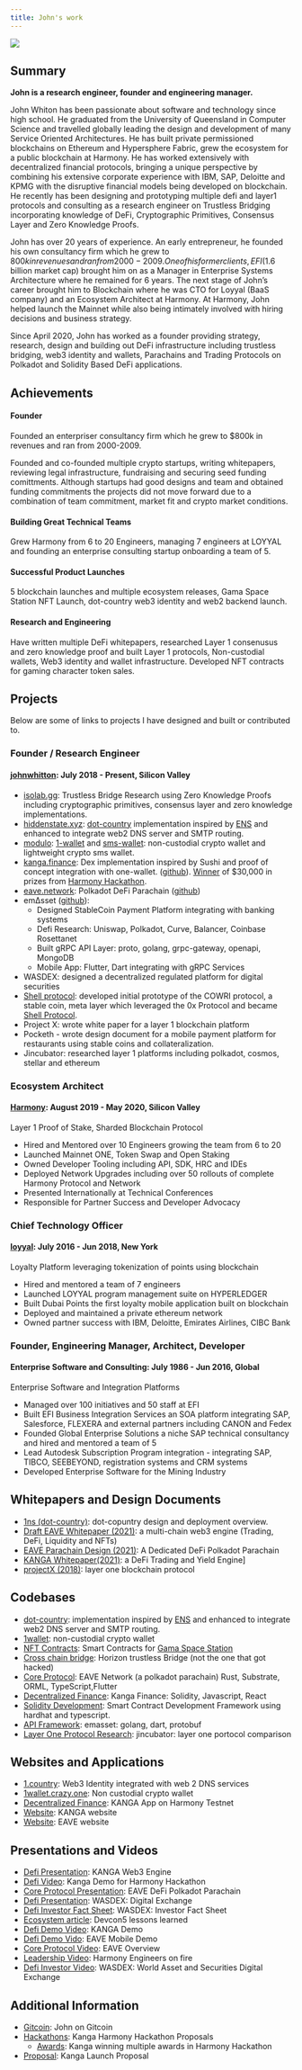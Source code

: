 ```yaml
---
title: John's work
---
```



<!-- ![John Career](./../assets/images/JohnWhittonWorkHistory.png "John Career") -->
<!-- <img src="./../assets/images/JohnWhittonWorkHistory.png "  width="60%" height="40%"> -->
<img src="./../assets/images/JohnWhittonWorkHistory.png">

## Summary

**John is a research engineer, founder and engineering manager.**

John Whiton has been passionate about software and technology since high school. He graduated from the University of Queensland in Computer Science and travelled globally leading the design and development of many Service Oriented Architectures. He has built private permissioned blockchains on Ethereum and Hypersphere Fabric, grew the ecosystem for a public blockchain at Harmony. He has worked extensively with decentralized financial protocols, bringing a unique perspective by combining his extensive corporate experience with IBM, SAP, Deloitte and KPMG with the disruptive financial models being developed on blockchain. He recently has been designing and prototyping multiple defi and layer1 protocols and consulting as a research engineer on Trustless Bridging incorporating knowledge of DeFi, Cryptographic Primitives, Consensus Layer and Zero Knowledge Proofs.

John has over 20 years of experience. An early entrepreneur, he founded his own consultancy firm which he grew to $800k in revenues and ran from 2000-2009. One of his former clients, EFI ($1.6 billion market cap) brought him on as a Manager in Enterprise Systems Architecture where he remained for 6 years. The next stage of John’s career brought him to Blockchain where he was CTO for Loyyal (BaaS company) and an Ecosystem Architect at Harmony. At Harmony, John helped launch the Mainnet while also being intimately involved with hiring decisions and business strategy.

Since April 2020, John has worked as a founder providing strategy, research, design and building out DeFi infrastructure including trustless bridging, web3 identity and wallets, Parachains and Trading Protocols on Polkadot and Solidity Based DeFi applications.

## Achievements

#### Founder

Founded an enterpriser consultancy firm which he grew to $800k in revenues and ran from 2000-2009.

Founded and co-founded multiple crypto startups, writing whitepapers, reviewing legal infrastructure, fundraising and securing seed funding comittments. Although startups had good designs and team and obtained funding commitments the projects did not move forward due to a combination of team commitment, market fit and crypto market conditions.

#### Building Great Technical Teams

Grew Harmony from 6 to 20 Engineers, managing 7 engineers at LOYYAL and founding an enterprise consulting startup onboarding a team of 5.

#### Successful Product Launches

5 blockchain launches and multiple ecosystem releases, Gama Space Station NFT Launch, dot-country web3 identity and web2 backend launch.

#### Research and Engineering

Have written multiple DeFi whitepapers, researched Layer 1 consenusus and zero knowledge proof and built Layer 1 protocols, Non-custodial wallets, Web3 identity and wallet infrastructure. Developed NFT contracts for gaming character token sales.

## Projects

Below are some of links to projects I have designed and built or contributed to.

### Founder / Research Engineer

#### [johnwhitton](johnwhitton.com): July 2018 - Present, Silicon Valley

* [isolab.gg](https://github.com/isolab-gg/isolab.gg): Trustless Bridge Research using Zero Knowledge Proofs including cryptographic primitives, consensus layer and zero knowledge implementations.
* [hiddenstate.xyz](https://hiddenstate.xyz/): [dot-country](https://github.com/jw-1ns/knowledge-transfer/blob/main/learning/README.md) implementation inspired by [ENS](https://ens.domains/) and enhanced to integrate web2 DNS server and SMTP routing.
* [modulo](https://modulo.so/): [1-wallet](https://github.com/polymorpher/one-wallet) and [sms-wallet](https://github.com/polymorpher/sms-wallet): non-custodial crypto wallet and lightweight crypto sms wallet.
* [kanga.finance](https://kanga.finance/): Dex implementation inspired by Sushi and proof of concept integration with one-wallet. ([github](https://github.com/kangafinance)). [Winner](https://docs.google.com/presentation/d/1ZGrbKSaAdtzvMzVh0EVFBfUvA4SqiAeYVXGhJN7Orbs/edit#slide=id.g48989ac23a_0_0) of $30,000 in prizes from [Harmony Hackathon](https://bounties.gitcoin.co/hackathon/harmony-defi/onboard).
* [eave.network](https://eave.network/): Polkadot DeFi Parachain ([github](https://github.com/EaveNetwork))
* em∆sset ([github](https://github.com/emasset)):
  * Designed StableCoin Payment Platform integrating with banking systems
  * Defi Research: Uniswap, Polkadot, Curve, Balancer, Coinbase Rosettanet
  * Built gRPC API Layer: proto, golang, grpc-gateway, openapi, MongoDB
  * Mobile App: Flutter, Dart integrating with gRPC Services
* WASDEX: designed a decentralized regulated platform for digital securities
* [Shell protocol](https://shellprotocol.io/): developed initial prototype of the COWRI protocol, a stable coin, meta layer which leveraged the 0x Protocol and became [Shell Protocol](https://shellprotocol.io/).
* Project X: wrote white paper for a layer 1 blockchain platform
* Pocketh - wrote design document for a mobile payment platform for restaurants using stable coins and collateralization.
* Jincubator: researched layer 1 platforms including polkadot, cosmos, stellar
and ethereum

### Ecosystem Architect

#### [Harmony](https://www.harmony.one/): August 2019 - May 2020, Silicon Valley

Layer 1 Proof of Stake, Sharded Blockchain Protocol

* Hired and Mentored over 10 Engineers growing the team from 6 to 20
* Launched Mainnet ONE, Token Swap and Open Staking
* Owned Developer Tooling including API, SDK, HRC and IDEs
* Deployed Network Upgrades including over 50 rollouts of complete Harmony Protocol and Network
* Presented Internationally at Technical Conferences
* Responsible for Partner Success and Developer Advocacy

### Chief Technology Officer

#### [loyyal](https://loyyal.com/): July 2016 - Jun 2018,  New York

Loyalty Platform leveraging tokenization of points using blockchain

* Hired and mentored a team of 7 engineers
* Launched LOYYAL program management suite on HYPERLEDGER
* Built Dubai Points the first loyalty mobile application built on blockchain
* Deployed and maintained a private ethereum network
* Owned partner success with IBM, Deloitte, Emirates Airlines, CIBC Bank

### Founder, Engineering Manager, Architect, Developer

#### Enterprise Software and Consulting: July 1986 - Jun 2016, Global

Enterprise Software and Integration Platforms

* Managed over 100 initiatives and 50 staff at EFI
* Built EFI Business Integration Services an SOA platform integrating SAP, Salesforce, FLEXERA and external partners including CANON and Fedex
* Founded Global Enterprise Solutions a niche SAP technical consultancy and hired and mentored a team of 5
* Lead Autodesk Subscription Program integration - integrating SAP, TIBCO, SEEBEYOND, registration systems and CRM systems
* Developed Enterprise Software for the Mining Industry

## Whitepapers and Design Documents

* [1ns (dot-country)](https://github.com/jw-1ns/knowledge-transfer/blob/main/learning/1-ens-overview.md): dot-copuntry design and deployment overview.
* [Draft EAVE Whitepaper (2021)](./../assets/images/DraftEAVEWhitepaper.pdf): a multi-chain web3 engine (Trading, DeFi, Liquidity and NFTs)
* [EAVE Parachain Design (2021)](./../assets/images/EAVEParachainDesign.pdf): A Dedicated DeFi Polkadot Parachain
* [KANGA Whitepaper(2021)](./../assets/images/KANGAWhitepaper.pdf): a DeFi Trading and Yield Engine]
* [projectX (2018)](./../assets/images/projectX.pdf):  layer one blockchain protocol

## Codebases

* [dot-country](https://github.com/jw-1ns):  implementation inspired by [ENS](https://ens.domains/) and enhanced to integrate web2 DNS server and SMTP routing.
* [1wallet](https://github.com/polymorpher/one-wallet/tree/master/code/test):  non-custodial crypto wallet
* [NFT Contracts](https://github.com/gamaspacestation/contracts): Smart Contracts for [Gama Space Station](https://opensea.io/collection/gamaspacestation)
* [Cross chain bridge](https://github.com/johnwhitton/horizon/tree/refactorV2/docs): Horizon trustless Bridge (not the one that got hacked)
* [Core Protocol](https://github.com/EaveNetwork): EAVE Network (a polkadot parachain) Rust, Substrate, ORML, TypeScript,Flutter
* [Decentralized Finance](https://github.com/kangafinance): Kanga Finance: Solidity, Javascript, React
* [Solidity Development](https://github.com/johnwhitton/bc_template): Smart Contract Development Framework using hardhat and typescript.
* [API Framework](https://github.com/emasset): emasset: golang, dart, protobuf
* [Layer One Protocol Research](https://github.com/johnwhitton/blockchain-eval/blob/master/substrate.md): jincubator: layer one portocol comparison

## Websites and Applications

* [1.country](https://1.country/): Web3 Identity integrated with web 2 DNS services
* [1wallet.crazy.one](https://1wallet.crazy.one/create): Non custodial crypto wallet
* [Decentralized Finance](https://demo.kanga.finance): KANGA App on Harmony Testnet
* [Website](https://kanga.finance): KANGA website
* [Website](https://eave.network): EAVE website

## Presentations and Videos

* [Defi Presentation](https://deck.kanga.finance): KANGA Web3 Engine
* [Defi Video](https://www.youtube.com/3wxAbe0GzA0): Kanga Demo for Harmony Hackathon
* [Core Protocol Presentation](/../assets/images/EAVEOverview.pdf): EAVE DeFi Polkadot Parachain
* [Defi Presentation](/../assets/images/WASDEXOverview.pd): WASDEX: Digital Exchange
* [Defi Investor Fact Sheet](/../assets/images/wasdex.pdf): WASDEX: Investor Fact Sheet
* [Ecosystem article](https://medium.com/harmony-one/devcon-4ee34426530c): Devcon5 lessons learned
* [Defi Demo Video](https://youtube.kanga.finance): KANGA Demo
* [Defi Demo Vido](https://youtu.be/vk0e6s_2H0w): EAVE Mobile Demo
* [Core Protocol Video](https://youtu.be/HFo6c32qoyI): EAVE Overview
* [Leadership Video](https://youtu.be/easABjC4gIY): Harmony Engineers on fire
* [Defi Investor Video](https://youtu.be/iB1wWl5vWTk): WASDEX: World Asset and Securities Digital Exchange

## Additional Information

* [Gitcoin](https://gitcoin.co/johnwhitton): John on Gitcoin
* [Hackathons](https://gitcoin.co/johnwhitton/hackathons): Kanga Harmony Hackathon Proposals
  * [Awards](https://docs.google.com/presentation/d/1ZGrbKSaAdtzvMzVh0EVFBfUvA4SqiAeYVXGhJN7Orbs/edit?usp=sharing): Kanga winning multiple awards in Harmony Hackathon
* [Proposal](https://talk.harmony.one/t/kanga-launch-proposal/8283): Kanga Launch Proposal
